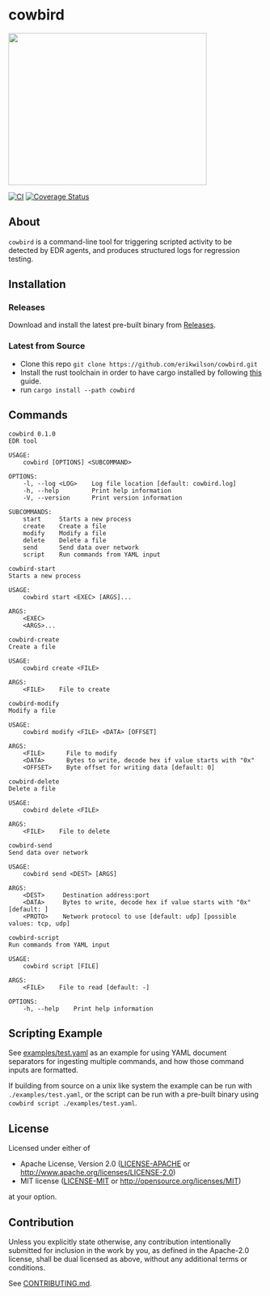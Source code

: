 # cowbird

<img src="https://upload.wikimedia.org/wikipedia/commons/thumb/e/e6/Brown_headed_cowbird_female_in_JBWR_%2825487%29.jpg/784px-Brown_headed_cowbird_female_in_JBWR_%2825487%29.jpg" width="392" height="300" />

<!--
[![Crates.io](https://img.shields.io/crates/v/cowbird.svg)](https://crates.io/crates/cowbird)
[![Docs.rs](https://docs.rs/cowbird/badge.svg)](https://docs.rs/cowbird)
-->
[![CI](https://github.com/erikwilson/cowbird/workflows/CI/badge.svg)](https://github.com/erikwilson/cowbird/actions)
[![Coverage Status](https://coveralls.io/repos/github/erikwilson/cowbird/badge.svg?branch=main)](https://coveralls.io/github/erikwilson/cowbird?branch=main)

## About

`cowbird` is a command-line tool for triggering scripted activity to be detected
by EDR agents, and produces structured logs for regression testing.

## Installation

### Releases

Download and install the latest pre-built binary from [Releases](https://github.com/erikwilson/cowbird/releases).

### Latest from Source

* Clone this repo `git clone https://github.com/erikwilson/cowbird.git`
* Install the rust toolchain in order to have cargo installed by following
  [this](https://www.rust-lang.org/tools/install) guide.
* run `cargo install --path cowbird`

## Commands

```
cowbird 0.1.0
EDR tool

USAGE:
    cowbird [OPTIONS] <SUBCOMMAND>

OPTIONS:
    -l, --log <LOG>    Log file location [default: cowbird.log]
    -h, --help         Print help information
    -V, --version      Print version information

SUBCOMMANDS:
    start     Starts a new process
    create    Create a file
    modify    Modify a file
    delete    Delete a file
    send      Send data over network
    script    Run commands from YAML input
```
```
cowbird-start 
Starts a new process

USAGE:
    cowbird start <EXEC> [ARGS]...

ARGS:
    <EXEC>       
    <ARGS>...    
```
```
cowbird-create 
Create a file

USAGE:
    cowbird create <FILE>

ARGS:
    <FILE>    File to create
```
```
cowbird-modify 
Modify a file

USAGE:
    cowbird modify <FILE> <DATA> [OFFSET]

ARGS:
    <FILE>      File to modify
    <DATA>      Bytes to write, decode hex if value starts with "0x"
    <OFFSET>    Byte offset for writing data [default: 0]
```
```
cowbird-delete 
Delete a file

USAGE:
    cowbird delete <FILE>

ARGS:
    <FILE>    File to delete
```
```
cowbird-send 
Send data over network

USAGE:
    cowbird send <DEST> [ARGS]

ARGS:
    <DEST>     Destination address:port
    <DATA>     Bytes to write, decode hex if value starts with "0x" [default: ]
    <PROTO>    Network protocol to use [default: udp] [possible values: tcp, udp]
```
```
cowbird-script 
Run commands from YAML input

USAGE:
    cowbird script [FILE]

ARGS:
    <FILE>    File to read [default: -]

OPTIONS:
    -h, --help    Print help information
```

## Scripting Example

See [examples/test.yaml](https://github.com/erikwilson/cowbird/blob/main/examples/test.yaml)
as an example for using YAML document separators for ingesting multiple commands, and how
those command inputs are formatted.

If building from source on a unix like system the example can be run with `./examples/test.yaml`,
or the script can be run with a pre-built binary using `cowbird script ./examples/test.yaml`.

## License

Licensed under either of

 * Apache License, Version 2.0
   ([LICENSE-APACHE](LICENSE-APACHE) or http://www.apache.org/licenses/LICENSE-2.0)
 * MIT license
   ([LICENSE-MIT](LICENSE-MIT) or http://opensource.org/licenses/MIT)

at your option.

## Contribution

Unless you explicitly state otherwise, any contribution intentionally submitted
for inclusion in the work by you, as defined in the Apache-2.0 license, shall be
dual licensed as above, without any additional terms or conditions.

See [CONTRIBUTING.md](CONTRIBUTING.md).
